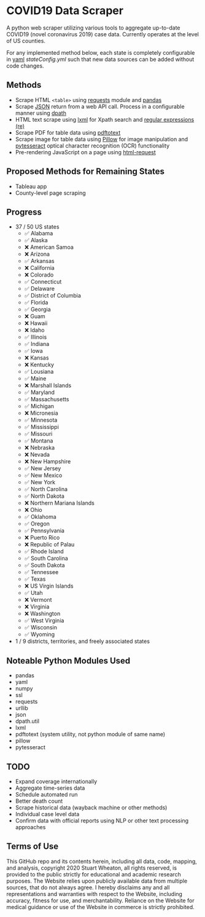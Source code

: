 # COVID19 Data Scraper
A python web scraper utilizing various tools to aggregate up-to-date COVID19 (novel coronavirus 2019) case data. Currently operates at the level of US counties.

For any implemented method below, each state is completely configurable in [yaml](https://pyyaml.org/wiki/PyYAMLDocumentation) _stateConfig.yml_ such that new data sources can be added without code changes.


## Methods
- Scrape HTML ```<table>``` using [requests](https://requests.readthedocs.io/en/master/) module and [pandas](https://pandas.pydata.org/)
- Scrape [JSON](https://docs.python.org/3/library/json.html) return from a web API call. Process in a configurable manner using [dpath](https://pypi.org/project/dpath/)
- HTML text scrape using [lxml](https://lxml.de/) for Xpath search and [regular expressions (re)](https://docs.python.org/3/library/re.html)
- Scrape PDF for table data using [pdftotext](https://www.xpdfreader.com/pdftotext-man.html)
- Scrape image for table data using [Pillow](https://pillow.readthedocs.io/en/stable/) for image manipulation and [pytesseract](https://pypi.org/project/pytesseract/) optical character recognition (OCR) functionality
- Pre-rendering JavaScript on a page using [html-request](https://pypi.org/project/requests-html/)

## Proposed Methods for Remaining States
- Tableau app
- County-level page scraping

## Progress
- 37 / 50 US states
  - :white_check_mark: Alabama
  - :white_check_mark: Alaska
  - :x: American Samoa
  - :x: Arizona
  - :white_check_mark: Arkansas
  - :x: California
  - :x: Colorado
  - :white_check_mark: Connecticut
  - :white_check_mark: Delaware
  - :white_check_mark: District of Columbia
  - :white_check_mark: Florida
  - :white_check_mark: Georgia
  - :x: Guam
  - :x: Hawaii
  - :x: Idaho
  - :white_check_mark: Illinois
  - :white_check_mark: Indiana
  - :white_check_mark: Iowa
  - :x: Kansas
  - :x: Kentucky
  - :white_check_mark: Lousiana
  - :white_check_mark: Maine
  - :x: Marshall Islands
  - :white_check_mark: Maryland
  - :white_check_mark: Massachusetts
  - :white_check_mark: Michigan
  - :x: Micronesia
  - :white_check_mark: Minnesota
  - :white_check_mark: Mississippi
  - :white_check_mark: Missouri
  - :white_check_mark: Montana
  - :x: Nebraska
  - :x: Nevada
  - :x: New Hampshire
  - :white_check_mark: New Jersey
  - :white_check_mark: New Mexico
  - :white_check_mark: New York
  - :white_check_mark: North Carolina
  - :white_check_mark: North Dakota
  - :x: Northern Mariana Islands
  - :x: Ohio
  - :white_check_mark: Oklahoma
  - :white_check_mark: Oregon
  - :white_check_mark: Pennsylvania
  - :x: Puerto Rico
  - :x: Republic of Palau
  - :white_check_mark: Rhode Island
  - :white_check_mark: South Carolina
  - :white_check_mark: South Dakota
  - :white_check_mark: Tennessee
  - :white_check_mark: Texas
  - :x: US Virgin Islands
  - :white_check_mark: Utah
  - :x: Vermont
  - :x: Virginia
  - :x: Washington
  - :white_check_mark: West Virginia
  - :white_check_mark: Wisconsin
  - :white_check_mark: Wyoming
- 1 / 9 districts, territories, and freely associated states

## Noteable Python Modules Used
- pandas
- yaml
- numpy
- ssl
- requests
- urllib
- json
- dpath.util
- lxml
- pdftotext (system utility, not python module of same name)
- pillow
- pytesseract

## TODO
- Expand coverage internationally
- Aggregate time-series data
- Schedule automated run
- Better death count
- Scrape historical data (wayback machine or other methods)
- Individual case level data
- Confirm data with official reports using NLP or other text processing approaches

## Terms of Use
This GitHub repo and its contents herein, including all data, code, mapping, and analysis, copyright 2020 Stuart Wheaton, all rights reserved, is provided to the public strictly for educational and academic research purposes. The Website relies upon publicly available data from multiple sources, that do not always agree. I hereby disclaims any and all representations and warranties with respect to the Website, including accuracy, fitness for use, and merchantability. Reliance on the Website for medical guidance or use of the Website in commerce is strictly prohibited.
